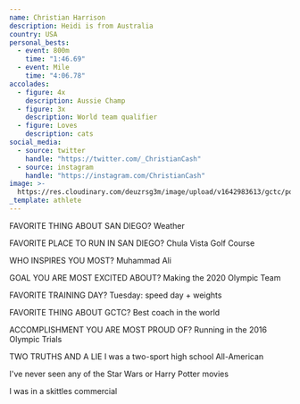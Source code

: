 ```yaml
---
name: Christian Harrison
description: Heidi is from Australia
country: USA
personal_bests:
  - event: 800m
    time: "1:46.69"
  - event: Mile
    time: "4:06.78"
accolades:
  - figure: 4x
    description: Aussie Champ
  - figure: 3x
    description: World team qualifier
  - figure: Loves
    description: cats
social_media:
  - source: twitter
    handle: "https://twitter.com/_ChristianCash"
  - source: instagram
    handle: "https://instagram.com/ChristianCash"
image: >-
  https://res.cloudinary.com/deuzrsg3m/image/upload/v1642983613/gctc/portraits/Portraits-30_eemkg0.jpg
_template: athlete
---
```


FAVORITE THING ABOUT SAN DIEGO?
Weather

FAVORITE PLACE TO RUN IN SAN DIEGO?
Chula Vista Golf Course

WHO INSPIRES YOU MOST?
Muhammad Ali

GOAL YOU ARE MOST EXCITED ABOUT?
Making the 2020 Olympic Team

FAVORITE TRAINING DAY?
Tuesday: speed day + weights

FAVORITE THING ABOUT GCTC?
Best coach in the world

ACCOMPLISHMENT YOU ARE MOST PROUD OF?
Running in the 2016 Olympic Trials

TWO TRUTHS AND A LIE
I was a two-sport high school All-American

I've never seen any of the Star Wars or Harry Potter movies

I was in a skittles commercial
